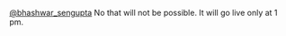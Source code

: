 [@bhashwar_sengupta](/u/bhashwar_sengupta) No that will not be possible. It
will go live only at 1 pm.